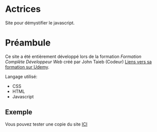 # Actrices
Site pour démystifier le javascript.

# Préambule
Ce site a été entièrement développé lors de la formation <em> Formation Complète Développeur Web </em> créé par John Taieb (Codeur) <a href="https://www.udemy.com/course/formation-developpeur-web/" > Liens vers sa formation sur Udemy</a>.

Langage utilisé:
- CSS
- HTML
- Javascript

## Exemple
Vous pouvez tester une copie du site <a href="http://actrices.hidemyhome.ovh/"> ICI </a>